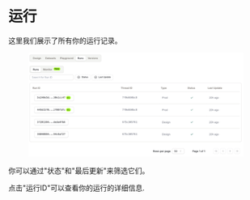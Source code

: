 # 运行

这里我们展示了所有你的运行记录。

<figure><img src="../../images/runs.png" alt=""></figure>

你可以通过"状态"和"最后更新"来筛选它们。

点击"运行ID"可以查看你的运行的详细信息.






